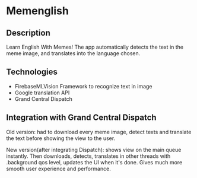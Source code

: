 # Memenglish

## Description
Learn English With Memes! The app automatically detects the text in the meme image, and translates into the language chosen.

## Technologies
- FirebaseMLVision Framework to recognize text in image
- Google translation API
- Grand Central Dispatch

## Integration with Grand Central Dispatch
Old version: had to download every meme image, detect texts and translate the text before showing the view to the user.

New version(after integrating Dispatch): shows view on the main queue instantly. Then downloads, detects, translates in other threads with .background qos level, updates the UI when it's done. Gives much more smooth user experience and performance.
